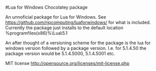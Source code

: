 #Lua for Windows Chocolatey package

An unnoficial package for Lua for Windows.
See https://github.com/rjpcomputing/luaforwindows/ for what is included.
Currently the package just installs to the default location %programfiles(x86)%\Lua\5.1

An after thought of a versioning scheme for the package is the lua for windows version followed by a package version.
I.e. for 5.1.4.50 the package version would be 5.1.4.5000, 5.1.4.5001 etc.

MIT license
http://opensource.org/licenses/mit-license.php

